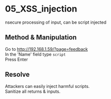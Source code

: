 # 05_XSS_injection

nsecure processing of input, can be script injected  


## Method & Manipulation

Go to http://192.168.1.59/?page=feedback  
In the 'Name' field type `script`  
Press Enter

## Resolve

Attackers can easily inject harmful scripts.  
Sanitize all returns & inputs.

